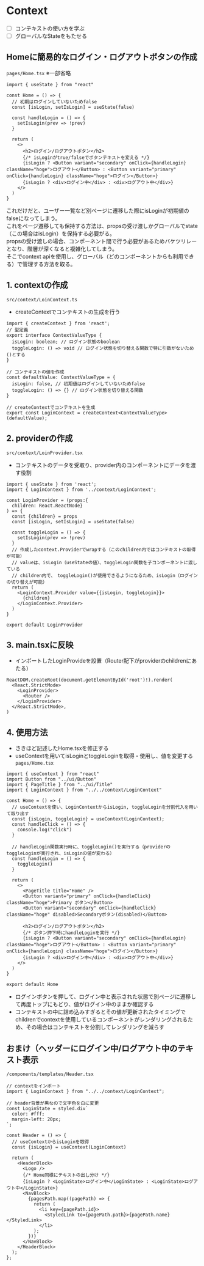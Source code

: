 # Context

- [ ] コンテキストの使い方を学ぶ
- [ ] グローバルなStateをもたせる

## Homeに簡易的なログイン・ログアウトボタンの作成
```pages/Home.tsx``` 
※一部省略

```
import { useState } from "react"

const Home = () => {
  // 初期はログインしていないためfalse
  const [isLogin, setIsLogin] = useState(false)

  const handleLogin = () => {
    setIsLogin(prev => !prev)
  }

  return (
    <>
      <h2>ログイン/ログアウトボタン</h2>
      {/* isLoginがtrue/falseでボタンテキストを変える */}
      {isLogin ? <Button variant="secondary" onClick={handleLogin} className="hoge">ログアウト</Button> : <Button variant="primary" onClick={handleLogin} className="hoge">ログイン</Button>}
      {isLogin ? <div>ログイン中</div> : <div>ログアウト中</div>}
    </>
  )
}
```
これだけだと、ユーザー一覧など別ページに遷移した際にisLoginが初期値のfalseになってしまう。  
これをページ遷移しても保持する方法は、propsの受け渡しかグローバルでstate（この場合はisLogin）を保持する必要がる。  
propsの受け渡しの場合、コンポーネント間で行う必要があるためバケツリレーとなり、階層が深くなると複雑化してしまう。  
そこでcontext apiを使用し、グローバル（どのコンポーネントからも利用できる）で管理する方法を取る。

## 1. contextの作成
```src/context/LoinContext.ts``` 
- createContextでコンテキストの生成を行う
```
import { createContext } from 'react';
// 型定義
export interface ContextValueType {
  isLogin: boolean; // ログイン状態のboolean
  toggleLogin: () => void // ログイン状態を切り替える関数で特に引数がないため()とする
}

// コンテキストの値を作成
const defaultValue: ContextValueType = {
  isLogin: false, // 初期値はログインしていないためfalse
  toggleLogin: () => {} // ログイン状態を切り替える関数
}

// createContextでコンテキストを生成
export const LoginContext = createContext<ContextValueType>(defaultValue);
```

## 2. providerの作成
```src/context/LoinProvider.tsx``` 
- コンテキストのデータを受取り、provider内のコンポーネントにデータを渡す役割
```
import { useState } from 'react';
import { LoginContext } from '../context/LoginContext';

const LoginProvider = (props:{
  children: React.ReactNode}
) => {
  const {children} = props
  const [isLogin, setIsLogin] = useState(false)

  const toggleLogin = () => {
    setIsLogin(prev => !prev)
  }
  // 作成したcontext.Providerでwrapする（このchildren内ではコンテキストの取得が可能）
  // valueは、isLogin（useStateの値）、toggleLogin関数を子コンポーネントに渡している
  // children内で、　toggleLogin()が使用できるようになるため、isLogin（ログインの切り替えが可能）
  return (
    <LoginContext.Provider value={{isLogin, toggleLogin}}>
      {children}
    </LoginContext.Provider>
  )
}

export default LoginProvider

```

## 3. main.tsxに反映
- インポートしたLoginProvideを設置（Router配下がproviderのchildrenにあたる）
```
ReactDOM.createRoot(document.getElementById('root')!).render(
  <React.StrictMode>
    <LoginProvider>
      <Router />
    </LoginProvider>
  </React.StrictMode>,
)
```

## 4. 使用方法
- さきほど記述したHome.tsxを修正する
- useContextを用いてisLoginとtoggleLoginを取得・使用し、値を変更する
```pages/Home.tsx``` 
```
import { useContext } from "react"
import Button from "../ui/Button"
import { PageTitle } from "../ui/Title"
import { LoginContext } from "../../context/LoginContext"

const Home = () => {
  // useContextを使い、LoginContextからisLogin, toggleLoginを分割代入を用いて取り出す
  const {isLogin, toggleLogin} = useContext(LoginContext);
  const handleClick = () => {
    console.log("click")
  }

  // handleLogin関数実行時に、toggleLogin()を実行する（providerのtoggleLoginが実行され、isLoginの値が変わる）
  const handleLogin = () => {
    toggleLogin()
  }

  return (
    <>
      <PageTitle title="Home" />
      <Button variant="primary" onClick={handleClick} className="hoge">Primary ボタン</Button>
      <Button variant="secondary" onClick={handleClick} className="hoge" disabled>Secondaryボタン(disabled)</Button>

      <h2>ログイン/ログアウトボタン</h2>
      {/* ボタン押下時にhandleLoginを実行 */}
      {isLogin ? <Button variant="secondary" onClick={handleLogin} className="hoge">ログアウト</Button> : <Button variant="primary" onClick={handleLogin} className="hoge">ログイン</Button>}
      {isLogin ? <div>ログイン中</div> : <div>ログアウト中</div>}
    </>
  )
}

export default Home
```

- ログインボタンを押して、ログイン中と表示された状態で別ページに遷移して再度トップにもどり、値がログイン中のままか確認する
- コンテキストの中に詰め込みすぎるとその値が更新されたタイミングでchildrenでcontextを使用しているコンポーネントがレンダリングされるため、その場合はコンテキストを分割してレンダリングを減らす

## おまけ（ヘッダーにログイン中/ログアウト中のテキスト表示
```/components/templates/Header.tsx```  

```
// contextをインポート
import { LoginContext } from "../../context/LoginContext";

// header背景が黒なので文字色を白に変更
const LoginState = styled.div`
  color: #fff;
  margin-left: 20px;
`;

const Header = () => {
  // useContextからisLoginを取得
  const {isLogin} = useContext(LoginContext)

  return (
    <HeaderBlock>
      <Logo />
      {/* Home同様にテキストの出し分け */}
      {isLogin ? <LoginState>ログイン中</LoginState> : <LoginState>ログアウト中</LoginState>}
      <NavBlock>
        {pagesPath.map((pagePath) => {
          return (
            <li key={pagePath.id}>
              <StyledLink to={pagePath.path}>{pagePath.name}</StyledLink>
            </li>
          );
        })}
      </NavBlock>
    </HeaderBlock>
  );
};

```
